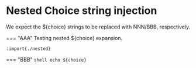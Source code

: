# Nested Choice string injection

We expect the ${choice} strings to be replaced with NNN/BBB, respectively.

=== "AAA"
    Testing nested ${choice} expansion.

    :import{./nested}

=== "BBB"
    ```shell
    echo ${choice}
    ```
